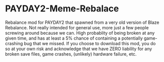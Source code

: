 # PAYDAY2-Meme-Rebalace
Rebalance mod for PAYDAY2 that spawned from a very old version of Blaze Rebalance.
Not really intended for general use, more just a few people screwing around because we can. High probablity of being broken at any given time, and has at least a 5% chance of containing a potentially game-crashing bug that we missed. If you choose to download this mod, you do so at your own risk and acknowledge that we have ZERO liability for any broken save files, game crashes, (unlikely) hardware failure, etc.
